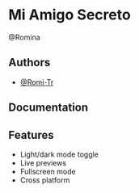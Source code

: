 
# Mi Amigo Secreto

@Romina


## Authors

- [@Romi-Tr](https://https://github.com/Romi-Tr)
## Documentation


## Features

- Light/dark mode toggle
- Live previews
- Fullscreen mode
- Cross platform

